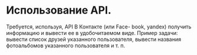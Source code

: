 # Использование API. 
Требуется, используя, API В Контакте (или Face-
book, yandex) получить информацию и вывести ее в удобочитаемом виде.
Пример задачи: вывести список друзей указанного пользователя,
вывести названия фотоальбомов указанного пользователя и т. п.
